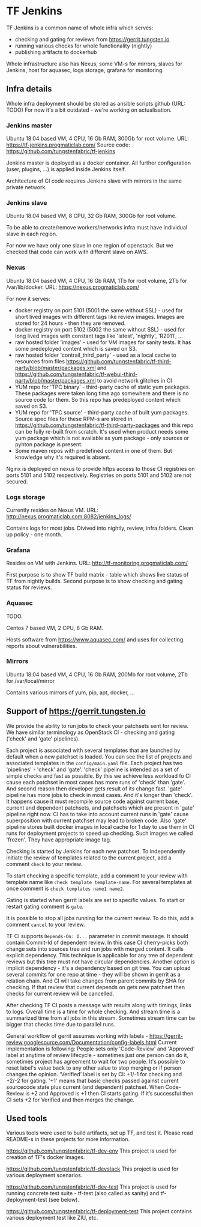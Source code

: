 # TF Jenkins

TF Jenkins is a common name of whole infra which serves:

- checking and gating for reviews from <https://gerrit.tungsten.io>
- running various checks for whole functionality (nightly)
- publishing artifacts to dockerhub

Whole infrastructure also has Nexus, some VM-s for mirrors, slaves for Jenkins, host for aquasec, logs storage, grafana for monitoring.

## Infra details

Whole infra deployment should be stored as ansible scripts github (URL: TODO)
For now it's a bit outdated - we're working on actualisation.

### Jenkins master

Ubuntu 18.04 based VM, 4 CPU, 16 Gb RAM, 300Gb for root volume.
URL: <https://tf-jenkins.progmaticlab.com/>
Source code: <https://github.com/tungstenfabric/tf-jenkins>

Jenkins master is deployed as a docker container. All further configuration (user, plugins, ...) is applied inside Jenkins itself.

Architecture of CI code requires Jenkins slave with mirrors in the same private network.

### Jenkins slave

Ubuntu 18.04 based VM, 8 CPU, 32 Gb RAM, 300Gb for root volume.

To be able to create/remove workers/networks infra must have individual slave in each region.

For now we have only one slave in one region of openstack. But we checked that code can work with different slave on AWS.

### Nexus

Ubuntu 18.04 based VM, 4 CPU, 16 Gb RAM, 1Tb for root volume, 2Tb for /var/lib/docker.
URL: <https://nexus.progmaticlab.com/>

For now it serves:

- docker registry on port 5101 (5001 the same without SSL) - used for short lived images with different tags like review images. Images are stored for 24 hours - then they are removed.
- docker registry on port 5102 (5002 the same without SSL) - used for long lived images with constant tags like 'latest', 'nightly', 'R2011', ...
- raw hosted folder 'images' - used for VM images for sanity tests. It has some predeployed content which is saved on S3.
- raw hosted folder 'contrail_third_party' - used as a local cache to resources from files <https://github.com/tungstenfabric/tf-third-party/blob/master/packages.xml> and <https://github.com/tungstenfabric/tf-webui-third-party/blob/master/packages.xml> to avoid network glitches in CI
- YUM repo for 'TPC binary' - third-party cache of static yum packages. These packages were taken long time ago somewhere and there is no source code for them. So this repo has predeployed content which saved on S3.
- YUM repo for 'TPC source' - third-party cache of built yum packages. Source spec files for these RPM-s are stored in <https://github.com/tungstenfabric/tf-third-party-packages> and this repo can be fully re-built from scratch. It's used when product needs some yum package which is not available as yum package - only sources or pyhton package is present.
- Some maven repos with predefined content in one of them. But knowledge why it's required is absent.

Nginx is deployed on nexus to provide https access to those CI registries on ports 5101 and 5102 respectively. Registries on ports 5101 and 5102 are not secured.

### Logs storage

Currently resides on Nexus VM.
URL: <http://nexus.progmaticlab.com:8082/jenkins_logs/>

Contains logs for most jobs. Divived into nightly, review, infra folders.
Clean up policy - one month.

### Grafana

Resides on VM with Jenkins.
URL: <http://tf-monitoring.progmaticlab.com/>

First purpose is to show TF build matrix - table which shows live status of TF from nightly builds.
Second purpose is to show checking and gating status for reviews.

### Aquasec

TODO.

Centos 7 based VM, 2 CPU, 8 Gb RAM.

Hosts software from <https://www.aquasec.com/> and uses for collecting reports about vulnerabilities.

### Mirrors

Ubuntu 18.04 based VM, 4 CPU, 16 Gb RAM, 200Mb for root volume, 2Tb for /var/local/mirror

Contains various mirrors of yum, pip, apt, docker, ...

## Support of https://gerrit.tungsten.io

We provide the ability to run jobs to check your patchsets sent for review.
We have similar terminology as OpenStack CI - checking and gating ('check' and 'gate' pipelines).

Each project is associated with several templates that are launched by default when a new patchset is loaded. You can see the list of projects and associated templates in the `config/main.yaml` file. Each project has two 'pipelines' - 'check' and  'gate'.
'check' pipeline is intended as a set of simple checks and fast as possible. By this we achieve less workload fo CI cause each patchset in most cases has more runs of 'check' than 'gate'. And second reason then developer gets result of its change fast.
'gate' pipeline has more jobs to check in most cases. And it's longer than 'check'. It happens cause it must recompile source code against current base, current and dependent patchsets, and patchsets which are present in 'gate' pipeline right now. CI has to take into account current runs in 'gate' cause superposition with current patchset may lead to broken code. Also 'gate' pipeline stores built docker images in local cache for 1 day to use them in CI runs for deployment projects to speed up checking. Such images we called 'frozen'. They have appropriate image tag.

Checking is started by Jenkins for each new patchset. To independently initiate the review of templates related to the current project, add a comment `check` to your review.

To start checking a specific template, add a comment to your review with template name like `check template template-name`. For several templates at once comment is `check templates name1 name2`.

Gating is started when gerrit labels are set to specific values. To start or restart gating comment is `gate`.

It is possible to stop all jobs running for the current review. To do this, add a comment `cancel` to your review.

TF CI supports `Depends-On: I...` parameter in commit message. It should contain Commit-Id of dependent review. In this case CI cherry-picks both change sets into sources tree and run jobs with merged content. It calls explicit dependency. This technique is applicable for any tree of dependent reviews but this tree must not have circular dependencies.
Another option is implicit dependency - it's a dependency based on git tree. You can upload several commits for one repo at time - they will be shown in gerrit as a relation chain. And CI will take changes from parent commits by SHA for checking.
If that review that current depends on gets new patchset then checks for current review will be cancelled.

After checking TF CI posts a message with results along with timings, links to logs. Overall time is a time for whole checking. And stream time is a summarized time from all jobs in this stream. Sometimes stream time can be bigger that checks time due to parallel runs.

General workflow of gerrit assumes working with labels - <https://gerrit-review.googlesource.com/Documentation/config-labels.html>
Current implementation is following: People sets only 'Code-Review' and 'Approved' label at anytime of review lifecycle - sometimes just one person can do it, sometimes project has agreement to wait for two people. It's possible to reset label's value back to any other value to stop merging or if person changes the opinion.
‘Verified’ label is set by CI: +1/-1 for checking and +2/-2 for gating. '+1' means that basic checks passed against current sourcecode state plus current (and dependent) patchset. When Code-Review is +2 and Approved is +1 then CI starts gating. If it’s successful then CI sets +2 for Verified and then merges the change.

## Used tools

Various tools were used to build artifacts, set up TF, and test it. Please read README-s in these projects for more information.

<https://github.com/tungstenfabric/tf-dev-env>
This project is used for creation of TF's docker images.

<https://github.com/tungstenfabric/tf-devstack>
This project is used for various deployment scenarios.

<https://github.com/tungstenfabric/tf-dev-test>
This project is used for running concrete test suite - tf-test (also called as sanity) and tf-deployment-test (see below).

<https://github.com/tungstenfabric/tf-deployment-test>
This project contains various deployment test like ZIU, etc.
